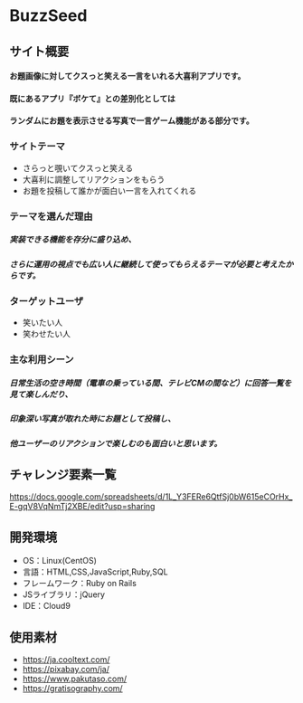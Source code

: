 # BuzzSeed

## サイト概要
#### お題画像に対してクスっと笑える一言をいれる大喜利アプリです。
#### 既にあるアプリ『ボケて』との差別化としては
#### ランダムにお題を表示させる写真で一言ゲーム機能がある部分です。

### サイトテーマ
- さらっと覗いてクスっと笑える
- 大喜利に調整してリアクションをもらう
- お題を投稿して誰かが面白い一言を入れてくれる

### テーマを選んだ理由
##### 実装できる機能を存分に盛り込め、
##### さらに運用の視点でも広い人に継続して使ってもらえるテーマが必要と考えたからです。

### ターゲットユーザ
- 笑いたい人
- 笑わせたい人

### 主な利用シーン
##### 日常生活の空き時間（電車の乗っている間、テレビCMの間など）に回答一覧を見て楽しんだり、
##### 印象深い写真が取れた時にお題として投稿し、
##### 他ユーザーのリアクションで楽しむのも面白いと思います。


## チャレンジ要素一覧
https://docs.google.com/spreadsheets/d/1L_Y3FERe6QtfSj0bW615eCOrHx_E-gqV8VqNmTj2XBE/edit?usp=sharing

## 開発環境
- OS：Linux(CentOS)
- 言語：HTML,CSS,JavaScript,Ruby,SQL
- フレームワーク：Ruby on Rails
- JSライブラリ：jQuery
- IDE：Cloud9

## 使用素材
- https://ja.cooltext.com/
- https://pixabay.com/ja/
- https://www.pakutaso.com/
- https://gratisography.com/
